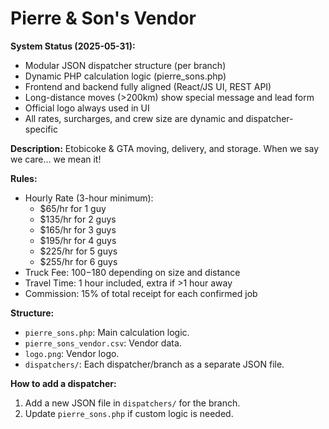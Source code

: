 # Pierre & Son's Vendor

**System Status (2025-05-31):**
- Modular JSON dispatcher structure (per branch)
- Dynamic PHP calculation logic (pierre_sons.php)
- Frontend and backend fully aligned (React/JS UI, REST API)
- Long-distance moves (>200km) show special message and lead form
- Official logo always used in UI
- All rates, surcharges, and crew size are dynamic and dispatcher-specific

**Description:**
Etobicoke & GTA moving, delivery, and storage. When we say we care... we mean it!

**Rules:**
- Hourly Rate (3-hour minimum):
  - $65/hr for 1 guy
  - $135/hr for 2 guys
  - $165/hr for 3 guys
  - $195/hr for 4 guys
  - $225/hr for 5 guys
  - $255/hr for 6 guys
- Truck Fee: $100-$180 depending on size and distance
- Travel Time: 1 hour included, extra if >1 hour away
- Commission: 15% of total receipt for each confirmed job

**Structure:**
- `pierre_sons.php`: Main calculation logic.
- `pierre_sons_vendor.csv`: Vendor data.
- `logo.png`: Vendor logo.
- `dispatchers/`: Each dispatcher/branch as a separate JSON file.

**How to add a dispatcher:**
1. Add a new JSON file in `dispatchers/` for the branch.
2. Update `pierre_sons.php` if custom logic is needed. 